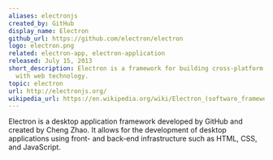 ```yaml
---
aliases: electronjs
created_by: GitHub
display_name: Electron
github_url: https://github.com/electron/electron
logo: electron.png
related: electron-app, electron-application
released: July 15, 2013
short_description: Electron is a framework for building cross-platform desktop applications
  with web technology.
topic: electron
url: http://electronjs.org/
wikipedia_url: https://en.wikipedia.org/wiki/Electron_(software_framework)
---
```

Electron is a desktop application framework developed by GitHub and created by Cheng Zhao. It allows for the development of desktop applications using front- and back-end infrastructure such as HTML, CSS, and JavaScript.
